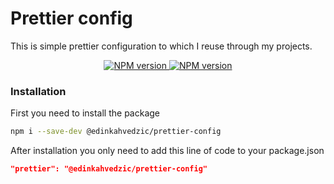 # Prettier config

This is simple prettier configuration to which I reuse through my projects.

<p align="center">
  <a href="https://www.npmjs.com/package/@edinkahvedzic/prettier-config">
    <img alt="NPM version" src="https://img.shields.io/npm/v/@edinkahvedzic/prettier-config" />
  </a>
  <a href="https://www.npmjs.com/package/@edinkahvedzic/prettier-config">
    <img alt="NPM version" src="https://img.shields.io/npm/dt/@edinkahvedzic/prettier-config" />
  </a>
</p>

### Installation

First you need to install the package

```sh
npm i --save-dev @edinkahvedzic/prettier-config
```

After installation you only need to add this line of code to your package.json

```json
"prettier": "@edinkahvedzic/prettier-config"
```




